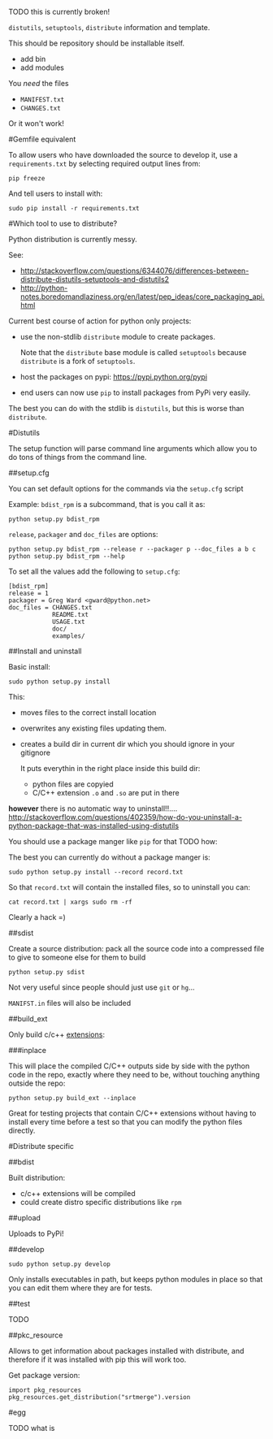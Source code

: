 TODO this is currently broken!

`distutils`, `setuptools`, `distribute` information and template.

This should be repository should be installable itself.

- add bin
- add modules

You *need* the files

- `MANIFEST.txt`
- `CHANGES.txt`

Or it won't work!

#Gemfile equivalent

To allow users who have downloaded the source to develop it, use a `requirements.txt` by selecting required output lines from:

    pip freeze

And tell users to install with:

    sudo pip install -r requirements.txt

#Which tool to use to distribute?

Python distribution is currently messy.

See:

- <http://stackoverflow.com/questions/6344076/differences-between-distribute-distutils-setuptools-and-distutils2>
- <http://python-notes.boredomandlaziness.org/en/latest/pep_ideas/core_packaging_api.html>

Current best course of action for python only projects:

- use the non-stdlib `distribute` module to create packages.

	Note that the `distribute` base module is called `setuptools` because `distribute` is a fork of `setuptools`.

- host the packages on pypi: <https://pypi.python.org/pypi>

- end users can now use `pip` to install packages from PyPi very easily.

The best you can do with the stdlib is `distutils`, but this is worse than `distribute`.

#Distutils

The setup function will parse command line arguments which allow you to do tons of things from the command line.

##setup.cfg

You can set default options for the commands via the `setup.cfg` script

Example: `bdist_rpm` is a subcommand, that is you call it as:

	python setup.py bdist_rpm

`release`, `packager` and `doc_files` are options:

	python setup.py bdist_rpm --release r --packager p --doc_files a b c
	python setup.py bdist_rpm --help

To set all the values add the following to `setup.cfg`:

	[bdist_rpm]
	release = 1
	packager = Greg Ward <gward@python.net>
	doc_files = CHANGES.txt
				README.txt
				USAGE.txt
				doc/
				examples/

##Install and uninstall

Basic install:

	sudo python setup.py install

This:

- moves files to the correct install location
- overwrites any existing files updating them.
- creates a build dir in current dir which you should ignore in your gitignore

	It puts everythin in the right place inside this build dir:

	- python files are copyied
	- C/C++ extension `.o` and `.so` are put in there

**however** there is no automatic way to uninstall!!.... <http://stackoverflow.com/questions/402359/how-do-you-uninstall-a-python-package-that-was-installed-using-distutils>

You should use a package manger like `pip` for that TODO how:

The best you can currently do without a package manger is:

	sudo python setup.py install --record record.txt

So that `record.txt` will contain the installed files, so to uninstall you can:

	cat record.txt | xargs sudo rm -rf

Clearly a hack =)

##sdist

Create a source distribution: pack all the source code into a compressed file to give to someone else for them to build

	python setup.py sdist

Not very useful since people should just use `git` or `hg`...

`MANIFST.in` files will also be included

##build_ext

Only build c/c++ [extensions](http://docs.python.org/2/extending/):

###inplace

This will place the compiled C/C++ outputs side by side with the python code in the repo, exactly where they need to be, without touching anything outside the repo:

	python setup.py build_ext --inplace

Great for testing projects that contain C/C++ extensions without having to install every time before a test so that you can modify the python files directly.

#Distribute specific

##bdist

Built distribution:

- c/c++ extensions will be compiled
- could create distro specific distributions like `rpm`

##upload

Uploads to PyPi!

##develop

	sudo python setup.py develop

Only installs executables in path, but keeps python modules in place so that you can edit them where they are for tests.

##test

TODO

##pkc_resource

Allows to get information about packages installed with distribute, and therefore if it was installed with pip this will work too.

Get package version:

	import pkg_resources
	pkg_resources.get_distribution("srtmerge").version

#egg

TODO what is
